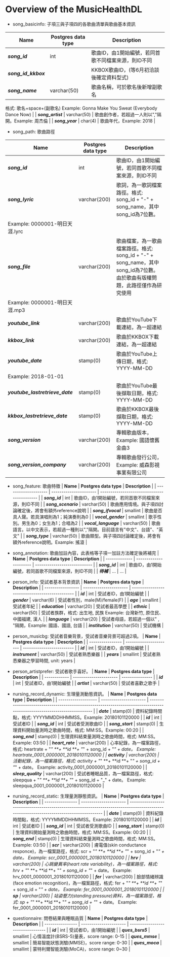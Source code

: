 # Overview of the MusicHealthDL

- song_basicinfo: 子項三與子項四的各歌曲清單與歌曲基本資訊

| **Name**            | **Postgres data type** | **Description**                                                                          |
| ------------------- | ---------------------- | ---------------------------------------------------------------------------------------- |
| ***song_id***       | int                    | 歌曲ID，由1開始編號，若同首歌不同檔案來源，則ID不同                                                             |
| ***song_id_kkbox*** |                        | KKBOX歌曲ID，(等6月初洽談後確定資料型式)                                                                |
| ***song_name***     | varchar(50)            | 歌曲名稱，可於歌名後新增副歌名 
格式: 歌名+space+(副歌名) 
Example: Gonna Make You Sweat (Everybody Dance Now) |
| ***song_artist***   | varchar(50)            | 歌曲創作者，若超過一人則以","隔開。Example: 周杰倫                                                          |
| ***song_year***     | char(4)                | 歌曲年代，Example: 2018                                                                       |

- song_path: 歌曲路徑

| **Name**                        | **Postgres data type** | **Description**                                                                                           |
| ------------------------------- | ---------------------- | --------------------------------------------------------------------------------------------------------- |
| ***song_id***                   | int                    | 歌曲ID，由1開始編號，若同首歌不同檔案來源，則ID不同                                                                              |
| ***song_lyric***                | varchar(200)           | 歌詞，為一歌詞檔案路徑。格式: song_id + "-" + song_name，其中song_id為7位數。 
Example: 0000001-明日天涯.lyrc                      |
| ***song_file***                 | varchar(200)           | 歌曲檔案，為一歌曲檔案路徑。格式: song_id + "-" + song_name，其中song_id為7位數。由於歌曲有版權問題，此路徑僅作為研究使用 
Example: 0000001-明日天涯.mp3 |
| ***youtube_link***              | varchar(200)           | 歌曲於YouTube下載連結，為一超連結                                                                                      |
| ***kkbox_link***                | varchar(200)           | 歌曲於KKBOX下載連結，為一超連結                                                                                        |
| ***youtube_date***              | stamp(0)               | 歌曲於YouTube上傳日期，格式: YYYY-MM-DD 
Example: 2018-01-01                                                        |
| ***youtube_lastretrieve_date*** | stamp(0)               | 歌曲於YouTube最後擷取日期，格式: YYYY-MM-DD                                                                           |
| ***kkbox_lastretrieve_date***   | stamp(0)               | 歌曲於KKBOX最後擷取日期，格式: YYYY-MM-DD                                                                             |
| ***song_version***              | varchar(200)           | 專輯歌曲版本，Example: 國語懷舊金曲3                                                                                   |
| ***song_version_company***      | varchar(200)           | 專輯歌曲發行公司，Example: 威森影視事業有限公司                                                                              |

- song_feature: 歌曲特徵
| **Name**             | **Postgres data type** | **Description**                             |
| -------------------- | ---------------------- | ------------------------------------------- |
| ***song_id***        | int                    | 歌曲ID，由1開始編號，若同首歌不同檔案來源，則ID不同                |
| ***song_scenario***  | varchar(50)            | 歌曲應用情境。與子項四討論確定後，將會有額外reference說明           |
| ***song_ifvocal***   | smallint               | 歌曲是否具人聲。若具演唱則為1；純演奏則為0                      |
| ***vocal_gender***   | smallint               | 歌手性別。男生為0；女生為1；合唱為2                         |
| ***vocal_language*** | varchar(50)            | 歌曲語言。以中文表示，若超過一種則以","隔開。目前語言有"中文"、台語"、"英文"  |
| ***song_type***      | varchar(50)            | 歌曲類型。與子項四討論確定後，將會有額外reference說明。Example: 搖滾 |

- song_annotation: 歌曲加註內容，此表格等子項一加註方法確定後將補完
| **Name**      | **Postgres data type** | **Description**              |
| ------------- | ---------------------- | ---------------------------- |
| ***song_id*** | int                    | 歌曲ID，由1開始編號，若同首歌不同檔案來源，則ID不同 |
| ***待補***      | ...                    | ...                          |

- person_info: 受試者基本背景資訊
| **Name**          | **Postgres data type** | **Description**                                |
| ----------------- | ---------------------- | ---------------------------------------------- |
| ***id***          | int                    | 受試者ID，由1開始編號                                   |
| ***gender***      | varchar(6)             | 受試者性別，male(M)/female(F)                        |
| ***age***         | smallint               | 受試者年紀                                          |
| ***education***   | varchar(20)            | 受試者最高學歷                                        |
| ***ethnic***      | varchar(50)            | 受試者族群，格式: 出生地, 民族 
Example: 台灣新竹, 原住民、中國福建, 漢人 |
| ***language***    | varchar(20)            | 受試者母語，若超過一個以" , "隔開，Example: 國語、國語, 台語         |
| ***institution*** | varchar(50)            | 受試機構                                           |

- person_musicbg: 受試者音樂背景，受試者音樂背景可超過2項。
| **Name**         | **Postgres data type** | **Description**           |
| ---------------- | ---------------------- | ------------------------- |
| ***id***         | int                    | 受試者ID，由1開始編號              |
| ***instrument*** | varchar(50)            | 受試者熟悉樂器                   |
| ***years***      | smallint               | 受試者熟悉樂器之學習時間, unit: years |

- person_artistprefer: 受試者歌手喜好。
| **Name**     | **Postgres data type** | **Description** |
| ------------ | ---------------------- | --------------- |
| ***id***     | int                    | 受試者ID，由1開始編號    |
| ***artist*** | varchar(50)            | 受試者喜歡之歌手        |

- nursing_record_dynamic: 生理量測動態資訊。
| **Name**            | **Postgres data type** | **Description**                                                                                                          |
| ------------------- | ---------------------- | ------------------------------------------------------------------------------------------------------------------------ |
| ***date***          | stamp(0)               | 資料紀錄時間點，格式: YYYYMMDDHHMMSS。Example: 20180101120000                                                                       |
| ***id***            | int                    | 受試者ID                                                                                                                    |
| ***song_id***       | int                    | 受試者受測歌曲ID                                                                                                                |
| ***song_start***    | stamp(0)               | 生理資料開始量測時之歌曲時間，格式: MM:SS。Example: 00:20                                                                                  |
| ***song_end***      | stamp(0)               | 生理資料結束量測時之歌曲時間，格式: MM:SS。Example: 03:50                                                                                  |
| ***heart_rate***    | varchar(200)           | 心率紀錄，為一檔案路徑，格式: heartrate + "_" **+ **id **+ "_" + song_id + "_" + date。
Example: heartrate_0001_0000001_20180101120000  |
| ***activity***      | varchar(200)           | 活動紀錄，為一檔案路徑，格式: activity + "_" **+ **id **+ "_" + song_id + "_" + date。
Example: activity_0001_0000001_20180101120000    |
| ***sleep_quality*** | varchar(200)           | 受試者睡眠品質，為一檔案路徑，格式: sleepqua + "_" **+ **id **+ "_" + song_id + "_" + date。
Example: sleepqua_0001_0000001_20180101120000 |

- nursing_record_static: 生理量測靜態資訊。
| **Name**         | **Postgres data type** | **Description**                                                                                                                         |
| ---------------- | ---------------------- | --------------------------------------------------------------------------------------------------------------------------------------- |
| ***date***       | stamp(0)               | 資料紀錄時間點，格式: YYYYMMDDHHMMSS。Example: 20180101120000                                                                                      |
| ***id***         | int                    | 受試者ID                                                                                                                                   |
| ***song_id***    | int                    | 受試者受測歌曲ID                                                                                                                               |
| ***song_start*** | stamp(0)               | 生理資料開始量測時之歌曲時間，格式: MM:SS。Example: 00:20                                                                                                 |
| ***song_end***   | stamp(0)               | 生理資料結束量測時之歌曲時間，格式: MM:SS。Example: 03:50                                                                                                 |
| ***scr***        | varchar(200)           | 膚電值(skin conductance responce)，為一檔案路徑，格式: scr + "_" **+ **id **+ "_" + song_id + "_" + date。
Example: scr_0001_0000001_20180101120000   |
| ***hrv***        | varchar(200)           | 心跳變異率(heart rate variability)，為一檔案路徑，格式: hrv + "_" **+ **id **+ "_" + song_id + "_" + date。
Example: hrv_0001_0000001_20180101120000    |
| ***fer***        | varchar(200)           | 臉部情緒辨識(face emotion recognition)，為一檔案路徑，格式: fer + "_" **+ **id **+ "_" + song_id + "_" + date。
Example: fer_0001_0000001_20180101120000 |
| ***sp***         | varchar(200)           | 站姿壓力(standing pressure)資料，為一檔案路徑，格式: sp + "_" **+ **id **+ "_" + song_id + "_" + date。
Example: fer_0001_0000001_20180101120000         |

- questionnaire: 問卷結果與睡眠品質
| **Name**         | **Postgres data type** | **Description**                   |
| ---------------- | ---------------------- | --------------------------------- |
| ***id***         | int                    | 受試者ID，由1開始編號                      |
| ***ques_bsrs5*** | smallint               | 心情溫度計(BSRS-5)量表，score range: 0-15 |
| ***ques_mmse***  | smallint               | 簡易智能狀態測驗(MMSE)，score range: 0-30  |
| ***ques_moca***  | smallint               | 蒙特利爾智能測驗(MoCA)，score range: 0~30  |


